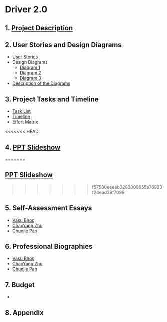 # Driver 2.0

## 1. [Project Description](project-description.md)

## 2. User Stories and Design Diagrams
* [User Stories](Design/User_Stories.md)
* Design Diagrams
    * [Diagram 1](Design/Diagram1.jpeg)
    * [Diagram 2](Design/Diagram2.jpeg)
    * [Diagram 3](Design/Diagram3.jpeg)
* [Description of the Diagrams](Design/Design-Descriptions.md)

## 3. Project Tasks and Timeline
* [Task List](Tasklist.md)
* [Timeline](Timeline.md)
* [Effort Matrix](Effort_Matrix.PNG)

<<<<<<< HEAD
## 4. [PPT Slideshow]()
=======
## [PPT Slideshow](Driver2_0.pptx)
>>>>>>> f57580eeeeb3282008655a76923f24ead39f7099

## 5. Self-Assessment Essays
* [Vasu Bhog](Individual%20Capstone%20Assessment/Vasu_Bhog%20Self-Assessment.pdf)
* [ChaoYang Zhu](Individual%20Capstone%20Assessment/ChaoYang_Zhu.pdf)
* [Chunjie Pan](Individual%20Capstone%20Assessment/Chunjie_Pan%20Self-Assessment.pdf)

## 6. Professional Biographies
* [Vasu Bhog](Biographies/VasuBhog.md)
* [ChaoYang Zhu](Biographies/ChaoYang_Zhu.md)
* [Chunjie Pan](Biographies/Chunjie_Pan.md)

## 7. Budget
* 

## 8. Appendix